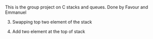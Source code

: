 This is the group project on C stacks and queues. Done by Favour and Emmanuel

3. Swapping top two element of the stack

4. Add two element at the top of stack